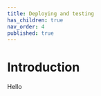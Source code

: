 ```yaml
---
title: Deploying and testing
has_children: true
nav_order: 4
published: true
---
```


# Introduction

Hello